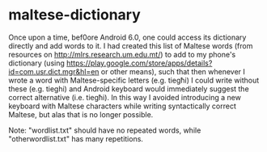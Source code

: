 # maltese-dictionary

Once upon a time, bef0ore Android 6.0, one could access its dictionary directly and add words to it. I had created this list of Maltese words (from resources on http://mlrs.research.um.edu.mt/) to add to my phone's dictionary (using https://play.google.com/store/apps/details?id=com.usr.dict.mgr&hl=en or other means), such that then whenever I wrote a word with Maltese-specific letters (e.g. tiegħi) I could write without these (e.g. tieghi) and Android keyboard would immediately suggest the correct alternative (i.e. tiegħi). In this way I avoided introducing a new keyboard with Maltese characters while writing syntactically correct Maltese, but alas that is no longer possible.

Note: "wordlist.txt" should have no repeated words, while "otherwordlist.txt" has many repetitions.
